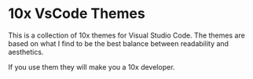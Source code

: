 # 10x VsCode Themes

This is a collection of 10x themes for Visual Studio Code. The themes are based on what I find to be the best balance between readability and aesthetics.

If you use them they will make you a 10x developer.
